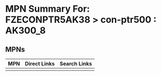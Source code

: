 



# MPN Summary For: FZECONPTR5AK38 > con-ptr500 : AK300_8

## MPNs
  

|MPN|Direct Links|Search Links|
| :--- | :--- | :--- |
||||
